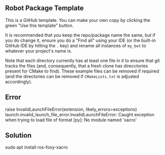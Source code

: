 ## Robot Package Template

This is a GitHub template. You can make your own copy by clicking the green "Use this template" button.

It is recommended that you keep the repo/package name the same, but if you do change it, ensure you do a "Find all" using your IDE (or the built-in GitHub IDE by hitting the `.` key) and rename all instances of `my_bot` to whatever your project's name is.

Note that each directory currently has at least one file in it to ensure that git tracks the files (and, consequently, that a fresh clone has direcctories present for CMake to find). These example files can be removed if required (and the directories can be removed if `CMakeLists.txt` is adjusted accordingly).



## Error

raise InvalidLaunchFileError(extension, likely_errors=exceptions)
launch.invalid_launch_file_error.InvalidLaunchFileError: Caught exception when trying to load file of format [py]: No module named 'xacro'

## Solution
sudo apt install ros-foxy-xacro
 
